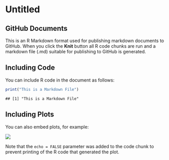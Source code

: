 Untitled
================

GitHub Documents
----------------

This is an R Markdown format used for publishing markdown documents to GitHub. When you click the **Knit** button all R code chunks are run and a markdown file (.md) suitable for publishing to GitHub is generated.

Including Code
--------------

You can include R code in the document as follows:

``` r
print("This is a Markdown File")
```

    ## [1] "This is a Markdown File"

Including Plots
---------------

You can also embed plots, for example:

![](Markdown_Assignment_files/figure-markdown_github/pressure-1.png)

Note that the `echo = FALSE` parameter was added to the code chunk to prevent printing of the R code that generated the plot.

